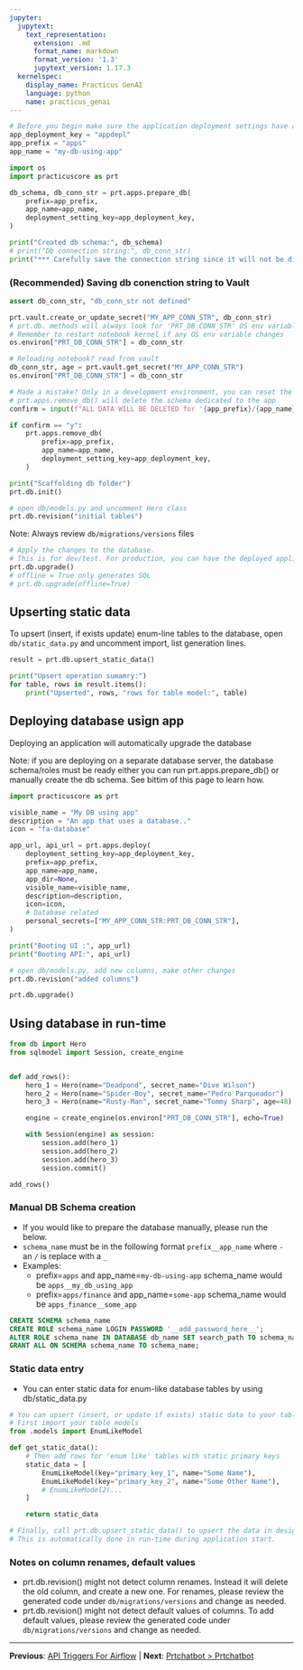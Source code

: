 ```yaml
---
jupyter:
  jupytext:
    text_representation:
      extension: .md
      format_name: markdown
      format_version: '1.3'
      jupytext_version: 1.17.3
  kernelspec:
    display_name: Practicus GenAI
    language: python
    name: practicus_genai
---
```


```python
# Before you begin make sure the application deployment settings have a database configuration
app_deployment_key = "appdepl"
app_prefix = "apps"
app_name = "my-db-using-app"
```

```python
import os
import practicuscore as prt
```

```python
db_schema, db_conn_str = prt.apps.prepare_db(
    prefix=app_prefix,
    app_name=app_name,
    deployment_setting_key=app_deployment_key,
)

print("Created db schema:", db_schema)
# print("Db connection string:", db_conn_str)
print("*** Carefully save the connection string since it will not be displayed again. ***")
```

### (Recommended) Saving db conenction string to Vault

```python
assert db_conn_str, "db_conn_str not defined"

prt.vault.create_or_update_secret("MY_APP_CONN_STR", db_conn_str)
# prt.db. methods will always look for 'PRT_DB_CONN_STR' OS env variable.
# Remember to restart notebook kernel if any OS env variable changes
os.environ["PRT_DB_CONN_STR"] = db_conn_str
```

```python
# Reloading notebook? read from vault
db_conn_str, age = prt.vault.get_secret("MY_APP_CONN_STR")
os.environ["PRT_DB_CONN_STR"] = db_conn_str
```

```python
# Made a mistake? Only in a development environment, you can reset the db with the below.
# prt.apps.remove_db() will delete the schema dedicated to the app
confirm = input(f"ALL DATA WILL BE DELETED for '{app_prefix}/{app_name}'\nContinue? (y/n)")

if confirm == "y":
    prt.apps.remove_db(
        prefix=app_prefix,
        app_name=app_name,
        deployment_setting_key=app_deployment_key,
    )
```

```python
print("Scaffolding db folder")
prt.db.init()
```

```python
# open db/models.py and uncomment Hero class
prt.db.revision("initial tables")
```

Note: Always review `db/migrations/versions` files

```python
# Apply the changes to the database.
# This is for dev/test. For production, you can have the deployed application auto-migrate db.
prt.db.upgrade()
# offline = True only generates SQL
# prt.db.upgrade(offline=True)
```

## Upserting static data
To upsert (insert, if exists update) enum-line tables to the database, open `db/static_data.py` and uncomment import, list generation lines.


```python
result = prt.db.upsert_static_data()

print("Upsert operation sumamry:")
for table, rows in result.items():
    print("Upserted", rows, "rows for table model:", table)
```

## Deploying database usign app
Deploying an application will automatically upgrade the database

Note: if you are deploying on a separate database server, the database schema/roles must be ready either 
you can run prt.apps.prepare_db() or manually create the db schema. See bittim of this page to learn how.

```python
import practicuscore as prt

visible_name = "My DB using app"
description = "An app that uses a database.."
icon = "fa-database"

app_url, api_url = prt.apps.deploy(
    deployment_setting_key=app_deployment_key,
    prefix=app_prefix,
    app_name=app_name,
    app_dir=None,
    visible_name=visible_name,
    description=description,
    icon=icon,
    # Database related
    personal_secrets=["MY_APP_CONN_STR:PRT_DB_CONN_STR"],
)

print("Booting UI :", app_url)
print("Booting API:", api_url)
```

```python
# open db/models.py, add new columns, make other changes
prt.db.revision("added columns")
```

```python
prt.db.upgrade()
```

## Using database in run-time

```python
from db import Hero
from sqlmodel import Session, create_engine


def add_rows():
    hero_1 = Hero(name="Deadpond", secret_name="Dive Wilson")
    hero_2 = Hero(name="Spider-Boy", secret_name="Pedro Parqueador")
    hero_3 = Hero(name="Rusty-Man", secret_name="Tommy Sharp", age=48)

    engine = create_engine(os.environ["PRT_DB_CONN_STR"], echo=True)

    with Session(engine) as session:
        session.add(hero_1)
        session.add(hero_2)
        session.add(hero_3)
        session.commit()
```

```python
add_rows()
```

<!-- #region -->
### Manual DB Schema creation
- If you would like to prepare the database manually, please run the below.
- `schema_name` must be in the following format `prefix__app_name` where `-` an `/` is replace with a `_`
- Examples:
    - prefix=`apps` and app_name=`my-db-using-app` schema_name would be `apps__my_db_using_app`
    - prefix=`apps/finance` and app_name=`some-app` schema_name would be `apps_finance__some_app`

```sql
CREATE SCHEMA schema_name
CREATE ROLE schema_name LOGIN PASSWORD '__add_password_here__';
ALTER ROLE schema_name IN DATABASE db_name SET search_path TO schema_name;
GRANT ALL ON SCHEMA schema_name TO schema_name;
```

### Static data entry
- You can enter static data for enum-like database tables by using db/static_data.py

```python
# You can upsert (insert, or update if exists) static data to your tables on application start
# First import your table models
from .models import EnumLikeModel

def get_static_data():
    # Then add rows for 'enum like' tables with static primary keys
    static_data = [
        EnumLikeModel(key="primary_key_1", name="Some Name"),
        EnumLikeModel(key="primary_key_2", name="Some Other Name"),
        # EnumLikeModel2(...
    ]

    return static_data

# Finally, call prt.db.upsert_static_data() to upsert the data in design time
# This is automatically done in run-time during application start.
```

### Notes on column renames, default values

- prt.db.revision() might not detect column renames. Instead it will delete the old column, and create a new one. For renames, please review the generated code under `db/migrations/versions` and change as needed.
- prt.db.revision() might not detect default values of columns. To add default values, please review the generated code under `db/migrations/versions` and change as needed.
<!-- #endregion -->


---

**Previous**: [API Triggers For Airflow](../../workflows/api-triggers-for-airflow.md) | **Next**: [Prtchatbot > Prtchatbot](../prtchatbot/prtchatbot.md)
